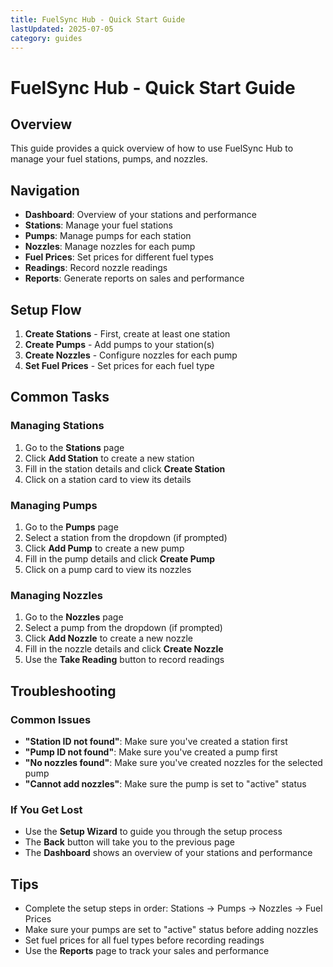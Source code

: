 ```yaml
---
title: FuelSync Hub - Quick Start Guide
lastUpdated: 2025-07-05
category: guides
---
```


# FuelSync Hub - Quick Start Guide

## Overview
This guide provides a quick overview of how to use FuelSync Hub to manage your fuel stations, pumps, and nozzles.

## Navigation
- **Dashboard**: Overview of your stations and performance
- **Stations**: Manage your fuel stations
- **Pumps**: Manage pumps for each station
- **Nozzles**: Manage nozzles for each pump
- **Fuel Prices**: Set prices for different fuel types
- **Readings**: Record nozzle readings
- **Reports**: Generate reports on sales and performance

## Setup Flow
1. **Create Stations** - First, create at least one station
2. **Create Pumps** - Add pumps to your station(s)
3. **Create Nozzles** - Configure nozzles for each pump
4. **Set Fuel Prices** - Set prices for each fuel type

## Common Tasks

### Managing Stations
1. Go to the **Stations** page
2. Click **Add Station** to create a new station
3. Fill in the station details and click **Create Station**
4. Click on a station card to view its details

### Managing Pumps
1. Go to the **Pumps** page
2. Select a station from the dropdown (if prompted)
3. Click **Add Pump** to create a new pump
4. Fill in the pump details and click **Create Pump**
5. Click on a pump card to view its nozzles

### Managing Nozzles
1. Go to the **Nozzles** page
2. Select a pump from the dropdown (if prompted)
3. Click **Add Nozzle** to create a new nozzle
4. Fill in the nozzle details and click **Create Nozzle**
5. Use the **Take Reading** button to record readings

## Troubleshooting

### Common Issues
- **"Station ID not found"**: Make sure you've created a station first
- **"Pump ID not found"**: Make sure you've created a pump first
- **"No nozzles found"**: Make sure you've created nozzles for the selected pump
- **"Cannot add nozzles"**: Make sure the pump is set to "active" status

### If You Get Lost
- Use the **Setup Wizard** to guide you through the setup process
- The **Back** button will take you to the previous page
- The **Dashboard** shows an overview of your stations and performance

## Tips
- Complete the setup steps in order: Stations → Pumps → Nozzles → Fuel Prices
- Make sure your pumps are set to "active" status before adding nozzles
- Set fuel prices for all fuel types before recording readings
- Use the **Reports** page to track your sales and performance